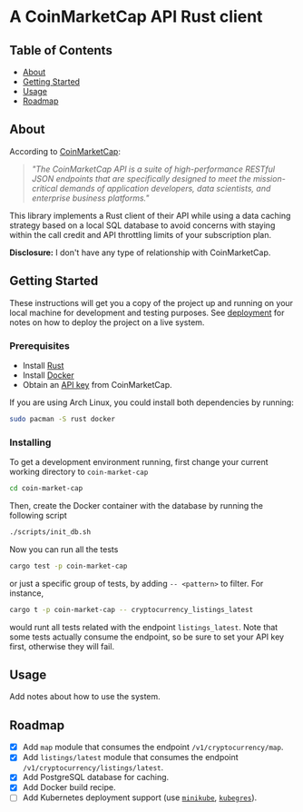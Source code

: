 # A CoinMarketCap API Rust client 

## Table of Contents

- [About](#about)
- [Getting Started](#getting_started)
- [Usage](#usage)
- [Roadmap](#roadmap)

## About <a name = "about"></a>

According to [CoinMarketCap](https://coinmarketcap.com/api/documentation/v1/#section/Introduction):

>*"The CoinMarketCap API is a suite of high-performance RESTful JSON endpoints that are specifically
designed to meet the mission-critical demands of application developers, data scientists, and
enterprise business platforms."*

This library implements a Rust client of their API while using a data caching strategy based on a
local SQL database to avoid concerns with staying within the call credit and API throttling limits
of your subscription plan.

**Disclosure:** I don't have any type of relationship with CoinMarketCap.

## Getting Started <a name = "getting_started"></a>

These instructions will get you a copy of the project up and running on your local machine for
development and testing purposes. See [deployment](#deployment) for notes on how to deploy the
project on a live system.

### Prerequisites

- Install [Rust](https://www.rust-lang.org/tools/install)
- Install [Docker](https://docs.docker.com/get-docker/)
- Obtain an [API key](https://coinmarketcap.com/api/documentation/v1/#section/Quick-Start-Guide) from CoinMarketCap.

If you are using Arch Linux, you could install both dependencies by running:
```sh
sudo pacman -S rust docker
```

### Installing

To get a development environment running, first change your current working directory to `coin-market-cap`
```sh
cd coin-market-cap
```

Then, create the Docker container with the database by running the following script

```sh
./scripts/init_db.sh
```

Now you can run all the tests

```sh
cargo test -p coin-market-cap
```
or just a specific group of tests, by adding `-- <pattern>` to filter. For instance,

```sh
cargo t -p coin-market-cap -- cryptocurrency_listings_latest
```
would runt all tests related with the endpoint `listings_latest`. Note that some tests actually
consume the endpoint, so be sure to set your API key first, otherwise they will fail.

## Usage <a name = "usage"></a>

Add notes about how to use the system.

## Roadmap <a name = "roadmap"></a>

- [x] Add `map` module that consumes the endpoint `/v1/cryptocurrency/map`.
- [x] Add `listings/latest` module that consumes the endpoint `/v1/cryptocurrency/listings/latest`.
- [x] Add PostgreSQL database for caching.
- [x] Add Docker build recipe.
- [ ] Add Kubernetes deployment support (use [`minikube`](https://minikube.sigs.k8s.io/docs/),
    [`kubegres`](https://www.kubegres.io/doc/getting-started.html)).